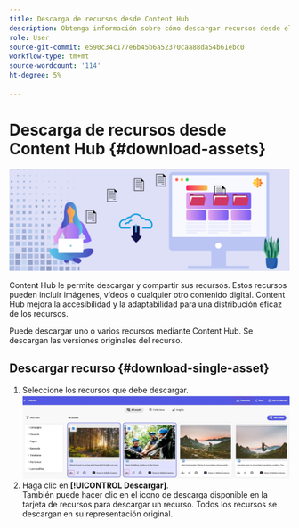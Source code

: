 ```yaml
---
title: Descarga de recursos desde Content Hub
description: Obtenga información sobre cómo descargar recursos desde el portal de Content Hub
role: User
source-git-commit: e590c34c177e6b45b6a52370caa88da54b61ebc0
workflow-type: tm+mt
source-wordcount: '114'
ht-degree: 5%

---
```


# Descarga de recursos desde Content Hub {#download-assets}

<!-- ![Download assets](assets/download-asset.jpg) -->
![Descarga de recursos](assets/download-asset-genstudio.jpeg)

Content Hub le permite descargar y compartir sus recursos. Estos recursos pueden incluir imágenes, vídeos o cualquier otro contenido digital. Content Hub mejora la accesibilidad y la adaptabilidad para una distribución eficaz de los recursos.

Puede descargar uno o varios recursos mediante Content Hub. Se descargan las versiones originales del recurso.

## Descargar recurso {#download-single-asset}

1. Seleccione los recursos que debe descargar.
   ![Descargar recurso único](assets/download-assets-new.jpg)
1. Haga clic en **[!UICONTROL Descargar]**. <br> También puede hacer clic en el icono de descarga disponible en la tarjeta de recursos para descargar un recurso.
Todos los recursos se descargan en su representación original.
